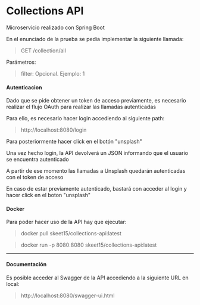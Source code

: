 # Collections API

Microservicio realizado con Spring Boot

En el enunciado de la prueba se pedia implementar la siguiente llamada:

> GET /collection/all

Parámetros:

> filter: Opcional. Ejemplo: 1

#### Autenticacion

Dado que se pide obtener un token de acceso previamente, es necesario realizar el flujo OAuth para realizar las llamadas autenticadas

Para ello, es necesario hacer login accediendo al siguiente path:

> http://localhost:8080/login

Para posteriormente hacer click en el botón "unsplash"

Una vez hecho login, la API devolverá un JSON informando que el usuario se encuentra autenticado

A partir de ese momento las llamadas a Unsplash quedarán autenticadas con el token de acceso

En caso de estar previamente autenticado, bastará con acceder al login y hacer click en el boton "unsplash"

#### Docker

Para poder hacer uso de la API hay que ejecutar:

> docker pull skeet15/collections-api:latest

> docker run -p 8080:8080 skeet15/collections-api:latest

--- 

#### Documentación

Es posible acceder al Swagger de la API accediendo a la siguiente URL en local:

> http://localhost:8080/swagger-ui.html


